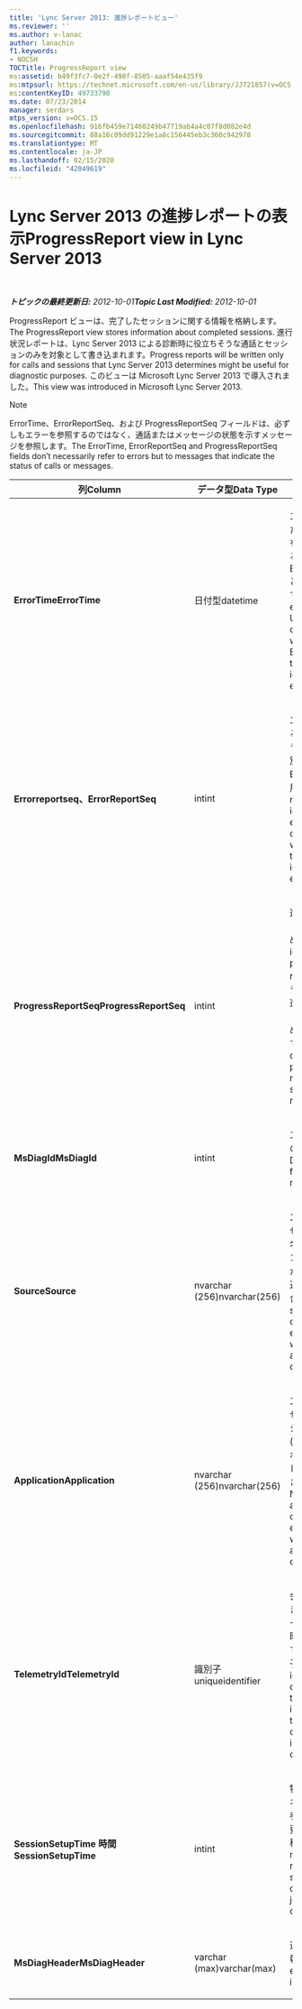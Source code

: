 ```yaml
---
title: 'Lync Server 2013: 進捗レポートビュー'
ms.reviewer: ''
ms.author: v-lanac
author: lanachin
f1.keywords:
- NOCSH
TOCTitle: ProgressReport view
ms:assetid: b49f3fc7-0e2f-498f-8505-aaaf54e435f9
ms:mtpsurl: https://technet.microsoft.com/en-us/library/JJ721857(v=OCS.15)
ms:contentKeyID: 49733790
ms.date: 07/23/2014
manager: serdars
mtps_version: v=OCS.15
ms.openlocfilehash: 916fb459e71460249b47719ab4a4c07f8d082e4d
ms.sourcegitcommit: 88a16c09dd91229e1a8c156445eb3c360c942978
ms.translationtype: MT
ms.contentlocale: ja-JP
ms.lasthandoff: 02/15/2020
ms.locfileid: "42049619"
---
```

<div data-xmlns="http://www.w3.org/1999/xhtml">

<div class="topic" data-xmlns="http://www.w3.org/1999/xhtml" data-msxsl="urn:schemas-microsoft-com:xslt" data-cs="http://msdn.microsoft.com/">

<div data-asp="http://msdn2.microsoft.com/asp">

# <a name="progressreport-view-in-lync-server-2013"></a><span data-ttu-id="61dc9-102">Lync Server 2013 の進捗レポートの表示</span><span class="sxs-lookup"><span data-stu-id="61dc9-102">ProgressReport view in Lync Server 2013</span></span>

</div>

<div id="mainSection">

<div id="mainBody">

<span> </span>

<span data-ttu-id="61dc9-103">_**トピックの最終更新日:** 2012-10-01_</span><span class="sxs-lookup"><span data-stu-id="61dc9-103">_**Topic Last Modified:** 2012-10-01_</span></span>

<span data-ttu-id="61dc9-104">ProgressReport ビューは、完了したセッションに関する情報を格納します。</span><span class="sxs-lookup"><span data-stu-id="61dc9-104">The ProgressReport view stores information about completed sessions.</span></span> <span data-ttu-id="61dc9-105">進行状況レポートは、Lync Server 2013 による診断時に役立ちそうな通話とセッションのみを対象として書き込まれます。</span><span class="sxs-lookup"><span data-stu-id="61dc9-105">Progress reports will be written only for calls and sessions that Lync Server 2013 determines might be useful for diagnostic purposes.</span></span> <span data-ttu-id="61dc9-106">このビューは Microsoft Lync Server 2013 で導入されました。</span><span class="sxs-lookup"><span data-stu-id="61dc9-106">This view was introduced in Microsoft Lync Server 2013.</span></span>

<div>


> [!NOTE]  
> <span data-ttu-id="61dc9-107">ErrorTime、ErrorReportSeq、および ProgressReportSeq フィールドは、必ずしもエラーを参照するのではなく、通話またはメッセージの状態を示すメッセージを参照します。</span><span class="sxs-lookup"><span data-stu-id="61dc9-107">The ErrorTime, ErrorReportSeq and ProgressReportSeq fields don’t necessarily refer to errors but to messages that indicate the status of calls or messages.</span></span>



</div>


<table>
<colgroup>
<col style="width: 33%" />
<col style="width: 33%" />
<col style="width: 33%" />
</colgroup>
<thead>
<tr class="header">
<th><span data-ttu-id="61dc9-108">列</span><span class="sxs-lookup"><span data-stu-id="61dc9-108">Column</span></span></th>
<th><span data-ttu-id="61dc9-109">データ型</span><span class="sxs-lookup"><span data-stu-id="61dc9-109">Data Type</span></span></th>
<th><span data-ttu-id="61dc9-110">詳細</span><span class="sxs-lookup"><span data-stu-id="61dc9-110">Details</span></span></th>
</tr>
</thead>
<tbody>
<tr class="odd">
<td><p><span data-ttu-id="61dc9-111"><strong>ErrorTime</strong></span><span class="sxs-lookup"><span data-stu-id="61dc9-111"><strong>ErrorTime</strong></span></span></p></td>
<td><p><span data-ttu-id="61dc9-112">日付型</span><span class="sxs-lookup"><span data-stu-id="61dc9-112">datetime</span></span></p></td>
<td><p><span data-ttu-id="61dc9-p102">エラーが発生した時刻。エラー を一意に識別するために ErrorReportSeq と併用されます。</span><span class="sxs-lookup"><span data-stu-id="61dc9-p102">Time of error occurred. Used in conjunction with ErrorReportSeq to uniquely identify an error.</span></span></p></td>
</tr>
<tr class="even">
<td><p><span data-ttu-id="61dc9-115"><strong>Errorreportseq、</strong></span><span class="sxs-lookup"><span data-stu-id="61dc9-115"><strong>ErrorReportSeq</strong></span></span></p></td>
<td><p><span data-ttu-id="61dc9-116">int</span><span class="sxs-lookup"><span data-stu-id="61dc9-116">int</span></span></p></td>
<td><p><span data-ttu-id="61dc9-p103">エラーを識別する ID 番号。エラーを一意に識別するために ErrorTime と併用されます。</span><span class="sxs-lookup"><span data-stu-id="61dc9-p103">ID number to identify the error. Used in conjunction with ErrorTime to uniquely identify an error.</span></span></p></td>
</tr>
<tr class="odd">
<td><p><span data-ttu-id="61dc9-119"><strong>ProgressReportSeq</strong></span><span class="sxs-lookup"><span data-stu-id="61dc9-119"><strong>ProgressReportSeq</strong></span></span></p></td>
<td><p><span data-ttu-id="61dc9-120">int</span><span class="sxs-lookup"><span data-stu-id="61dc9-120">int</span></span></p></td>
<td><p><span data-ttu-id="61dc9-121">進行状況レポートを識別するための ID。</span><span class="sxs-lookup"><span data-stu-id="61dc9-121">ID to identify the progress report.</span></span> <span data-ttu-id="61dc9-122">同じエラー レポートの進行状況レポートを区別するために使用されます。</span><span class="sxs-lookup"><span data-stu-id="61dc9-122">Used to distinguish progress reports of the same error report.</span></span></p></td>
</tr>
<tr class="even">
<td><p><span data-ttu-id="61dc9-123"><strong>MsDiagId</strong></span><span class="sxs-lookup"><span data-stu-id="61dc9-123"><strong>MsDiagId</strong></span></span></p></td>
<td><p><span data-ttu-id="61dc9-124">int</span><span class="sxs-lookup"><span data-stu-id="61dc9-124">int</span></span></p></td>
<td><p><span data-ttu-id="61dc9-125">エラー レポートの診断 ID。</span><span class="sxs-lookup"><span data-stu-id="61dc9-125">Diagnostic ID for the error report.</span></span></p></td>
</tr>
<tr class="odd">
<td><p><span data-ttu-id="61dc9-126"><strong>Source</strong></span><span class="sxs-lookup"><span data-stu-id="61dc9-126"><strong>Source</strong></span></span></p></td>
<td><p><span data-ttu-id="61dc9-127">nvarchar (256)</span><span class="sxs-lookup"><span data-stu-id="61dc9-127">nvarchar(256)</span></span></p></td>
<td><p><span data-ttu-id="61dc9-128">エラーを発生させたサーバーの名前 (サーバー コンポーネントからレポートが送信された場合)。</span><span class="sxs-lookup"><span data-stu-id="61dc9-128">Name of server that originated the error (if report was sent from a server component).</span></span></p></td>
</tr>
<tr class="even">
<td><p><span data-ttu-id="61dc9-129"><strong>Application</strong></span><span class="sxs-lookup"><span data-stu-id="61dc9-129"><strong>Application</strong></span></span></p></td>
<td><p><span data-ttu-id="61dc9-130">nvarchar (256)</span><span class="sxs-lookup"><span data-stu-id="61dc9-130">nvarchar(256)</span></span></p></td>
<td><p><span data-ttu-id="61dc9-131">エラーを発生させたアプリケーションの名前 (サーバー コンポーネントからレポートが送信された場合)。</span><span class="sxs-lookup"><span data-stu-id="61dc9-131">Name of application that originated the error (if report was sent from a server component).</span></span></p></td>
</tr>
<tr class="odd">
<td><p><span data-ttu-id="61dc9-132"><strong>TelemetryId</strong></span><span class="sxs-lookup"><span data-stu-id="61dc9-132"><strong>TelemetryId</strong></span></span></p></td>
<td><p><span data-ttu-id="61dc9-133">識別子</span><span class="sxs-lookup"><span data-stu-id="61dc9-133">uniqueidentifier</span></span></p></td>
<td><p><span data-ttu-id="61dc9-134">会議に関するさまざまなコンポーネントの参加時間情報に関係する一意の識別子。</span><span class="sxs-lookup"><span data-stu-id="61dc9-134">Unique identifier correlating join time information for the different components involved in a conference.</span></span></p></td>
</tr>
<tr class="even">
<td><p><span data-ttu-id="61dc9-135"><strong>SessionSetupTime 時間</strong></span><span class="sxs-lookup"><span data-stu-id="61dc9-135"><strong>SessionSetupTime</strong></span></span></p></td>
<td><p><span data-ttu-id="61dc9-136">int</span><span class="sxs-lookup"><span data-stu-id="61dc9-136">int</span></span></p></td>
<td><p><span data-ttu-id="61dc9-137">特定のコンポーネントが会議に参加するのに必要な時間 (ミリ秒)。</span><span class="sxs-lookup"><span data-stu-id="61dc9-137">Time (in milliseconds) required for a specific component to join a conference.</span></span></p></td>
</tr>
<tr class="odd">
<td><p><span data-ttu-id="61dc9-138"><strong>MsDiagHeader</strong></span><span class="sxs-lookup"><span data-stu-id="61dc9-138"><strong>MsDiagHeader</strong></span></span></p></td>
<td><p><span data-ttu-id="61dc9-139">varchar (max)</span><span class="sxs-lookup"><span data-stu-id="61dc9-139">varchar(max)</span></span></p></td>
<td><p><span data-ttu-id="61dc9-140">追加のエラー情報。</span><span class="sxs-lookup"><span data-stu-id="61dc9-140">Additional error information.</span></span></p></td>
</tr>
</tbody>
</table>


</div>

<span> </span>

</div>

</div>

</div>

